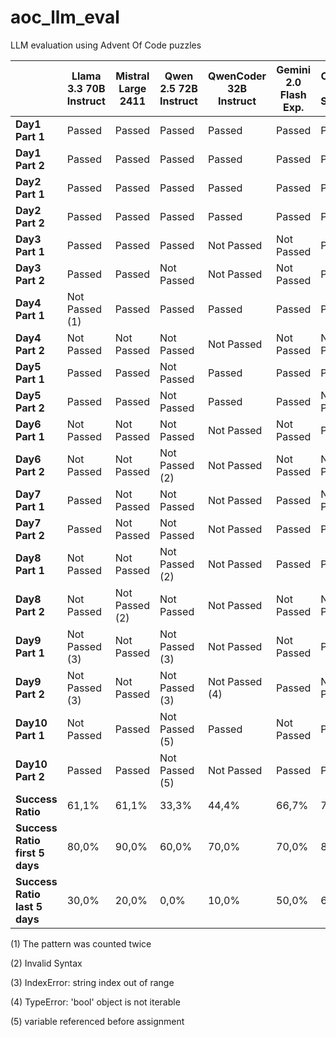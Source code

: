 # aoc_llm_eval
LLM evaluation using Advent Of Code puzzles

|               | Llama 3.3 70B Instruct | Mistral Large 2411 | Qwen 2.5 72B Instruct | QwenCoder 32B Instruct | Gemini 2.0 Flash Exp. | Claude 3.5 Sonnet | QwQ 32B Preview |
|---------------|------------------------|--------------------|-----------------------|------------------------|-----------------------|-------------------|------------------|
| **Day1 Part 1** | Passed                  | Passed              | Passed                 | Passed                  | Passed                 | Passed             | Passed            |
| **Day1 Part 2** | Passed                  | Passed              | Passed                 | Passed                  | Passed                 | Passed             | Passed            |
| **Day2 Part 1** | Passed                  | Passed              | Passed                 | Passed                  | Passed                 | Passed             | Passed            |
| **Day2 Part 2** | Passed                  | Passed              | Passed                 | Passed                  | Passed                 | Passed             | Passed            |
| **Day3 Part 1** | Passed                  | Passed              | Passed                 | Not Passed              | Not Passed             | Passed             | Passed            |
| **Day3 Part 2** | Passed                  | Passed              | Not Passed             | Not Passed              | Not Passed             | Passed             | Passed            |
| **Day4 Part 1** | Not Passed (1)          | Passed              | Passed                 | Passed                  | Passed                 | Passed             | Passed            |
| **Day4 Part 2** | Not Passed              | Not Passed          | Not Passed             | Not Passed              | Not Passed             | Not Passed         | Passed            |
| **Day5 Part 1** | Passed                  | Passed              | Not Passed             | Passed                  | Passed                 | Passed             | Passed            |
| **Day5 Part 2** | Passed                  | Passed              | Not Passed             | Passed                  | Passed                 | Not Passed         | Passed            |
| **Day6 Part 1** | Not Passed              | Not Passed          | Not Passed             | Not Passed              | Not Passed             | Passed             | Passed            |
| **Day6 Part 2** | Not Passed              | Not Passed          | Not Passed (2)         | Not Passed              | Not Passed             | Not Passed         | Passed            |
| **Day7 Part 1** | Passed                  | Not Passed          | Not Passed             | Not Passed              | Passed                 | Not Passed         | Passed            |
| **Day7 Part 2** | Passed                  | Not Passed          | Not Passed             | Not Passed              | Passed                 | Passed             | Passed            |
| **Day8 Part 1** | Not Passed              | Not Passed          | Not Passed (2)         | Not Passed              | Passed                 | Passed             | Passed            |
| **Day8 Part 2** | Not Passed              | Not Passed (2)      | Not Passed             | Not Passed              | Not Passed             | Not Passed         | Not Passed        |
| **Day9 Part 1** | Not Passed (3)          | Not Passed          | Not Passed (3)         | Not Passed              | Not Passed             | Passed             | Not Passed        |
| **Day9 Part 2** | Not Passed (3)          | Not Passed          | Not Passed (3)         | Not Passed (4)          | Passed                 | Not Passed         | Not Passed        |
| **Day10 Part 1**| Not Passed              | Passed              | Not Passed (5)         | Passed                  | Not Passed             | Passed             | Passed            |
| **Day10 Part 2**| Passed                  | Passed              | Not Passed (5)         | Not Passed              | Passed                 | Passed             | Passed            |
| **Success Ratio** | 61,1%                   | 61,1%                | 33,3%                   | 44,4%                   | 66,7%                  | 77,8%              | 94,4%             |
| **Success Ratio first 5 days** | 80,0%                | 90,0%                | 60,0%                   | 70,0%                   | 70,0%                  | 80,0%              | 100,0%            |
| **Success Ratio last 5 days** | 30,0%                | 20,0%                | 0,0%                    | 10,0%                   | 50,0%                  | 60,0%              | 70,0%             |

(1) The pattern was counted twice

(2) Invalid Syntax

(3) IndexError: string index out of range

(4) TypeError: 'bool' object is not iterable

(5) variable referenced before assignment